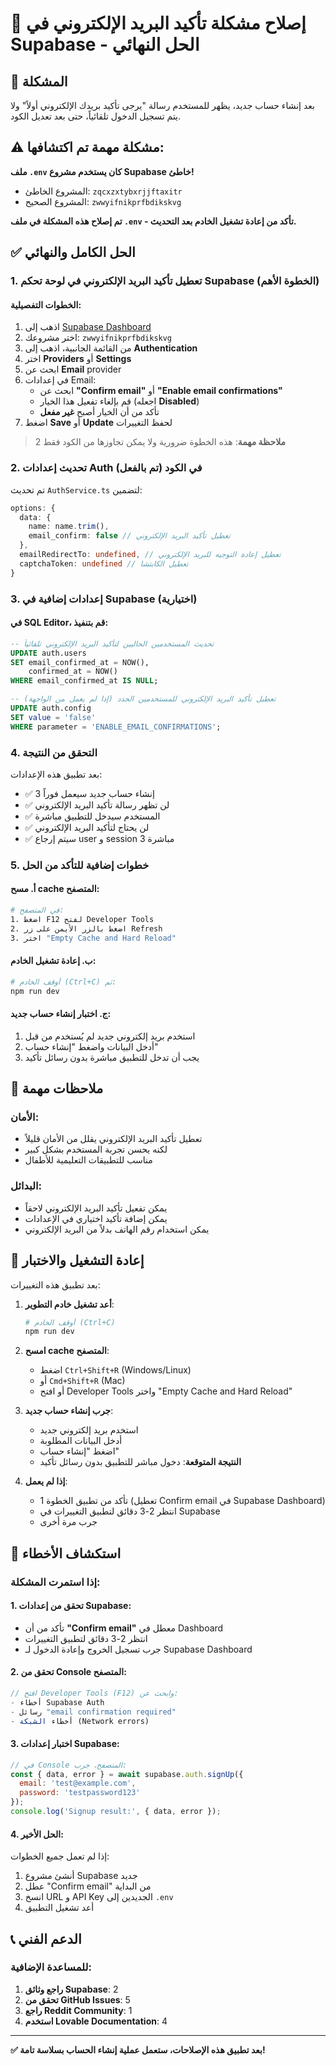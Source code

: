 # 🔧 إصلاح مشكلة تأكيد البريد الإلكتروني في Supabase - الحل النهائي

## 🎯 المشكلة
بعد إنشاء حساب جديد، يظهر للمستخدم رسالة "يرجى تأكيد بريدك الإلكتروني أولاً" ولا يتم تسجيل الدخول تلقائياً، حتى بعد تعديل الكود.

## ⚠️ مشكلة مهمة تم اكتشافها:
**ملف `.env` كان يستخدم مشروع Supabase خاطئ!**
- المشروع الخاطئ: `zqcxzxtybxrjjftaxitr`
- المشروع الصحيح: `zwwyifnikprfbdikskvg`

**تم إصلاح هذه المشكلة في ملف `.env` - تأكد من إعادة تشغيل الخادم بعد التحديث.**

## ✅ الحل الكامل والنهائي

### 1. تعطيل تأكيد البريد الإلكتروني في لوحة تحكم Supabase (الخطوة الأهم)

#### الخطوات التفصيلية:
1. اذهب إلى [Supabase Dashboard](https://supabase.com/dashboard)
2. اختر مشروعك: `zwwyifnikprfbdikskvg`
3. من القائمة الجانبية، اذهب إلى **Authentication**
4. اختر **Providers** أو **Settings**
5. ابحث عن **Email** provider
6. في إعدادات Email:
   - ابحث عن **"Confirm email"** أو **"Enable email confirmations"**
   - قم بإلغاء تفعيل هذا الخيار (اجعله **Disabled**)
   - تأكد من أن الخيار أصبح **غير مفعل**
7. اضغط **Save** أو **Update** لحفظ التغييرات

> **ملاحظة مهمة**: هذه الخطوة ضرورية ولا يمكن تجاوزها من الكود فقط <mcreference link="https://supabase.com/docs/guides/auth/general-configuration" index="2">2</mcreference>

### 2. تحديث إعدادات Auth في الكود (تم بالفعل)

تم تحديث `AuthService.ts` لتضمين:
```typescript
options: {
  data: {
    name: name.trim(),
    email_confirm: false // تعطيل تأكيد البريد الإلكتروني
  },
  emailRedirectTo: undefined, // تعطيل إعادة التوجيه للبريد الإلكتروني
  captchaToken: undefined // تعطيل الكابتشا
}
```

### 3. إعدادات إضافية في Supabase (اختيارية)

#### في SQL Editor، قم بتنفيذ:
```sql
-- تحديث المستخدمين الحاليين لتأكيد البريد الإلكتروني تلقائياً
UPDATE auth.users 
SET email_confirmed_at = NOW(), 
    confirmed_at = NOW()
WHERE email_confirmed_at IS NULL;

-- تعطيل تأكيد البريد الإلكتروني للمستخدمين الجدد (إذا لم يعمل من الواجهة)
UPDATE auth.config 
SET value = 'false' 
WHERE parameter = 'ENABLE_EMAIL_CONFIRMATIONS';
```

### 4. التحقق من النتيجة

بعد تطبيق هذه الإعدادات:
- ✅ إنشاء حساب جديد سيعمل فوراً <mcreference link="https://supabase.com/docs/reference/javascript/auth-signup" index="3">3</mcreference>
- ✅ لن تظهر رسالة تأكيد البريد الإلكتروني
- ✅ المستخدم سيدخل للتطبيق مباشرة
- ✅ لن يحتاج لتأكيد البريد الإلكتروني
- ✅ سيتم إرجاع user و session مباشرة <mcreference link="https://supabase.com/docs/reference/javascript/auth-signup" index="3">3</mcreference>

### 5. خطوات إضافية للتأكد من الحل

#### أ. مسح cache المتصفح:
```bash
# في المتصفح:
1. اضغط F12 لفتح Developer Tools
2. اضغط بالزر الأيمن على زر Refresh
3. اختر "Empty Cache and Hard Reload"
```

#### ب. إعادة تشغيل الخادم:
```bash
# أوقف الخادم (Ctrl+C) ثم:
npm run dev
```

#### ج. اختبار إنشاء حساب جديد:
1. استخدم بريد إلكتروني جديد لم يُستخدم من قبل
2. أدخل البيانات واضغط "إنشاء حساب"
3. يجب أن تدخل للتطبيق مباشرة بدون رسائل تأكيد

## 🚨 ملاحظات مهمة

### الأمان:
- تعطيل تأكيد البريد الإلكتروني يقلل من الأمان قليلاً
- لكنه يحسن تجربة المستخدم بشكل كبير
- مناسب للتطبيقات التعليمية للأطفال

### البدائل:
- يمكن تفعيل تأكيد البريد الإلكتروني لاحقاً
- يمكن إضافة تأكيد اختياري في الإعدادات
- يمكن استخدام رقم الهاتف بدلاً من البريد الإلكتروني

## 🔄 إعادة التشغيل والاختبار

بعد تطبيق هذه التغييرات:
1. **أعد تشغيل خادم التطوير**:
   ```bash
   # أوقف الخادم (Ctrl+C)
   npm run dev
   ```

2. **امسح cache المتصفح**:
   - اضغط `Ctrl+Shift+R` (Windows/Linux)
   - أو `Cmd+Shift+R` (Mac)
   - أو افتح Developer Tools واختر "Empty Cache and Hard Reload"

3. **جرب إنشاء حساب جديد**:
   - استخدم بريد إلكتروني جديد
   - أدخل البيانات المطلوبة
   - اضغط "إنشاء حساب"
   - **النتيجة المتوقعة**: دخول مباشر للتطبيق بدون رسائل تأكيد

4. **إذا لم يعمل**:
   - تأكد من تطبيق الخطوة 1 (تعطيل Confirm email في Supabase Dashboard)
   - انتظر 2-3 دقائق لتطبيق التغييرات في Supabase
   - جرب مرة أخرى

## 🚨 استكشاف الأخطاء

### إذا استمرت المشكلة:

#### 1. تحقق من إعدادات Supabase:
- تأكد من أن **"Confirm email"** معطل في Dashboard
- انتظر 2-3 دقائق لتطبيق التغييرات
- جرب تسجيل الخروج وإعادة الدخول لـ Supabase Dashboard

#### 2. تحقق من Console المتصفح:
```javascript
// افتح Developer Tools (F12) وابحث عن:
- أخطاء Supabase Auth
- رسائل "email confirmation required"
- أخطاء الشبكة (Network errors)
```

#### 3. اختبار إعدادات Supabase:
```javascript
// في Console المتصفح، جرب:
const { data, error } = await supabase.auth.signUp({
  email: 'test@example.com',
  password: 'testpassword123'
});
console.log('Signup result:', { data, error });
```

#### 4. الحل الأخير:
إذا لم تعمل جميع الخطوات:
1. أنشئ مشروع Supabase جديد
2. عطل "Confirm email" من البداية
3. انسخ URL و API Key الجديدين إلى `.env`
4. أعد تشغيل التطبيق

## 📞 الدعم الفني

### للمساعدة الإضافية:
1. **راجع وثائق Supabase**: <mcreference link="https://supabase.com/docs/guides/auth/general-configuration" index="2">2</mcreference>
2. **تحقق من GitHub Issues**: <mcreference link="https://github.com/supabase/supabase/issues/5113" index="5">5</mcreference>
3. **راجع Reddit Community**: <mcreference link="https://www.reddit.com/r/Supabase/comments/11v7vtw/how_to_turn_off_email_auth/" index="1">1</mcreference>
4. **استخدم Lovable Documentation**: <mcreference link="https://docs.lovable.dev/integrations/supabase" index="4">4</mcreference>

---

**✅ بعد تطبيق هذه الإصلاحات، ستعمل عملية إنشاء الحساب بسلاسة تامة!**